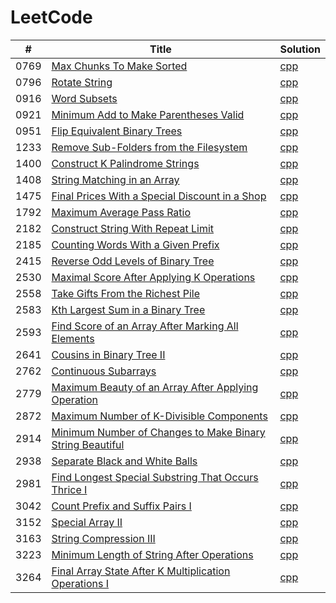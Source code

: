 # LeetCode

| # | Title | Solution |
|---| ----- | -------- |
|0769|[Max Chunks To Make Sorted](https://leetcode.com/problems/max-chunks-to-make-sorted/description/)|[cpp](Solutions/../Solutions/769_Max_Chunks_To_Make_Sorted.cpp)|
|0796|[Rotate String](https://leetcode.com/problems/rotate-string/description/)|[cpp](Solutions/../Solutions/796_Rotate_String.cpp)|
|0916|[Word Subsets](https://leetcode.com/problems/word-subsets/description/)|[cpp](Solutions/../Solutions/916_Word_Subsets.cpp)|
|0921|[Minimum Add to Make Parentheses Valid](https://leetcode.com/problems/minimum-add-to-make-parentheses-valid/description/)|[cpp](Solutions/../Solutions/921_Minimum_Add_to_Make_Parentheses_Valid.cpp)|
|0951|[Flip Equivalent Binary Trees](https://leetcode.com/problems/flip-equivalent-binary-trees/description/)|[cpp](Solutions/../Solutions/951_Flip_Equivalent_Binary_Trees.cpp)|
|1233|[Remove Sub-Folders from the Filesystem](https://leetcode.com/problems/remove-sub-folders-from-the-filesystem/description/)|[cpp](Solutions/../Solutions/1233_Remove_Sub-Folders_from_the_Filesystem.cpp)|
|1400|[Construct K Palindrome Strings](https://leetcode.com/problems/construct-k-palindrome-strings/description/)|[cpp](Solutions/../Solutions/1400_Construct_K_Palindrome_Strings.cpp)|
|1408|[String Matching in an Array](https://leetcode.com/problems/string-matching-in-an-array/description/)|[cpp](Solutions/../Solutions/1408_String_Matching_in_an_Array.cpp)|
|1475|[Final Prices With a Special Discount in a Shop](https://leetcode.com/problems/final-prices-with-a-special-discount-in-a-shop/description/)|[cpp](Solutions/../Solutions/1475_Final_Prices_With_a_Special_Discount_in_a_Shop.cpp)|
|1792|[Maximum Average Pass Ratio](https://leetcode.com/problems/maximum-average-pass-ratio/description/)|[cpp](Solutions/../Solutions/1792_Maximum_Average_Pass_Ratio.cpp)|
|2182|[Construct String With Repeat Limit](https://leetcode.com/problems/construct-string-with-repeat-limit/description/)|[cpp](Solutions/../Solutions/2182_Construct_String_With_Repeat_Limit.cpp)|
|2185|[Counting Words With a Given Prefix](https://leetcode.com/problems/counting-words-with-a-given-prefix/description/)|[cpp](Solutions/../Solutions/2185_Counting_Words_With_a_Given_Prefix.cpp)|
|2415|[Reverse Odd Levels of Binary Tree](https://leetcode.com/problems/reverse-odd-levels-of-binary-tree/description/)|[cpp](Solutions/../Solutions/2415_Reverse_Odd_Levels_of_Binary_Tree.cpp)|
|2530|[Maximal Score After Applying K Operations](https://leetcode.com/problems/maximal-score-after-applying-k-operations/description/)|[cpp](Solutions/../Solutions/2530_Maximal_Score_After_Applying_K_Operations.cpp)|
|2558|[Take Gifts From the Richest Pile](https://leetcode.com/problems/take-gifts-from-the-richest-pile/description/)|[cpp](Solutions/../Solutions/2558_Take_Gifts_From_the_Richest_Pile.cpp)|
|2583|[Kth Largest Sum in a Binary Tree](https://leetcode.com/problems/kth-largest-sum-in-a-binary-tree/description/)|[cpp](Solutions/../Solutions/2583_Kth_Largest_Sum_in_a_Binary_Tree.cpp)|
|2593|[Find Score of an Array After Marking All Elements](https://leetcode.com/problems/find-score-of-an-array-after-marking-all-elements/description/)|[cpp](Solutions/../Solutions/2593_Find_Score_of_an_Array_After_Marking_All_Elements.cpp)|
|2641|[Cousins in Binary Tree II](https://leetcode.com/problems/cousins-in-binary-tree-ii/description/)|[cpp](Solutions/../Solutions/2641_Cousins_in_Binary_Tree_II.cpp)|
|2762|[Continuous Subarrays](https://leetcode.com/problems/continuous-subarrays/description/)|[cpp](Solutions/../Solutions/2762_Continuous_Subarrays.cpp)|
|2779|[Maximum Beauty of an Array After Applying Operation](https://leetcode.com/problems/maximum-beauty-of-an-array-after-applying-operation/description/)|[cpp](Solutions/../Solutions/2779_Maximum_Beauty_of_an_Array_After_Applying_Operation.cpp)|
|2872|[Maximum Number of K-Divisible Components](https://leetcode.com/problems/maximum-number-of-k-divisible-components/description/)|[cpp](Solutions/../Solutions/2872_Maximum_Number_of_K-Divisible_Components.cpp)|
|2914|[Minimum Number of Changes to Make Binary String Beautiful](https://leetcode.com/problems/minimum-number-of-changes-to-make-binary-string-beautiful/description/)|[cpp](Solutions/../Solutions/2914_Minimum_Number_of_Changes_to_Make_Binary_String_Beautiful.cpp)|
|2938|[Separate Black and White Balls](https://leetcode.com/problems/separate-black-and-white-balls/description/)|[cpp](Solutions/../Solutions/2938_Separate_Black_and_White_Balls.cpp)|
|2981|[Find Longest Special Substring That Occurs Thrice I](https://leetcode.com/problems/find-longest-special-substring-that-occurs-thrice-i/description/)|[cpp](Solutions/../Solutions/2981_Find_Longest_Special_Substring_That_Occurs_Thrice_I.cpp)|
|3042|[Count Prefix and Suffix Pairs I](https://leetcode.com/problems/count-prefix-and-suffix-pairs-i/description/)|[cpp](Solutions/../Solutions/3042_Count_Prefix_and_Suffix_Pairs_I.cpp)|
|3152|[Special Array II](https://leetcode.com/problems/special-array-ii/description/)|[cpp](Solutions/../Solutions/3152_Special_Array_II.cpp)|
|3163|[String Compression III](https://leetcode.com/problems/string-compression-iii/description/)|[cpp](Solutions/../Solutions/3163_String_Compression_III.cpp)|
|3223|[Minimum Length of String After Operations](https://leetcode.com/problems/minimum-length-of-string-after-operations/description/)|[cpp](Solutions/../Solutions/3223_Minimum_Length_of_String_After_Operations.cpp)|
|3264|[Final Array State After K Multiplication Operations I](https://leetcode.com/problems/final-array-state-after-k-multiplication-operations-i/description/)|[cpp](Solutions/../Solutions/3264_Final_Array_State_After_K_Multiplication_Operations_I.cpp)|
